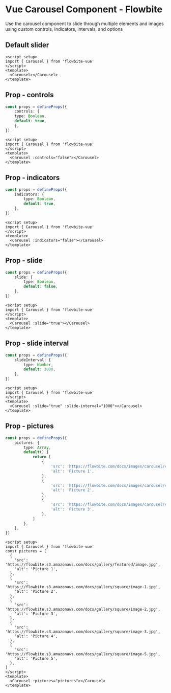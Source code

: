 <script setup>
import CarouselDefaultExample from './carousel/examples/CarouselDefaultExample.vue';
import CarouselNoControlsExample from './carousel/examples/CarouselNoControlsExample.vue';
import CarouselNoIndicatorsExample from './carousel/examples/CarouselNoIndicatorsExample.vue';
import CarouselSlideExample from './carousel/examples/CarouselSlideExample.vue';
import CarouselSlideIntervalExample from './carousel/examples/CarouselSlideIntervalExample.vue';
import CarouselPicturesExample from './carousel/examples/CarouselPicturesExample.vue';
</script>
# Vue Carousel Component - Flowbite

Use the carousel component to slide through multiple elements and images using custom controls, indicators, intervals, and options

## Default slider

```vue
<script setup>
import { Carousel } from 'flowbite-vue'
</script>
<template>
  <Carousel></Carousel>
</template>
```

<CarouselDefaultExample />

## Prop - controls

```typescript
const props = defineProps({
    controls: {
    type: Boolean,
    default: true,
    },
})
```

<CarouselNoControlsExample />

```vue
<script setup>
import { Carousel } from 'flowbite-vue'
</script>
<template>
  <Carousel :controls="false"></Carousel>
</template>
```
## Prop - indicators

```typescript
const props = defineProps({
    indicators: {
        type: Boolean,
        default: true,
    },
})
```

<CarouselNoIndicatorsExample />

```vue
<script setup>
import { Carousel } from 'flowbite-vue'
</script>
<template>
  <Carousel :indicators="false"></Carousel>
</template>
```

## Prop - slide

```typescript
const props = defineProps({
    slide: {
        type: Boolean,
        default: false,
    },
})
```

<CarouselSlideExample />

```vue
<script setup>
import { Carousel } from 'flowbite-vue'
</script>
<template>
  <Carousel :slide="true"></Carousel>
</template>
```

## Prop - slide interval

```typescript
const props = defineProps({
    slideInterval: {
        type: Number,
        default: 3000,
    },
})
```

<CarouselSlideIntervalExample />

```vue
<script setup>
import { Carousel } from 'flowbite-vue'
</script>
<template>
  <Carousel :slide="true" :slide-interval="1000"></Carousel>
</template>
```

## Prop - pictures

```typescript
const props = defineProps({
    pictures: {
        type: Array,
        default() {
            return [
                {
                    'src': 'https://flowbite.com/docs/images/carousel/carousel-1.svg',
                    'alt': 'Picture 1',
                },
                {
                    'src': 'https://flowbite.com/docs/images/carousel/carousel-2.svg',
                    'alt': 'Picture 2',
                },
                {
                    'src': 'https://flowbite.com/docs/images/carousel/carousel-3.svg',
                    'alt': 'Picture 3',
                },
            ]
        },
    },
})
```

<CarouselPicturesExample />

```vue
<script setup>
import { Carousel } from 'flowbite-vue'
const pictures = [
  {
    'src': 'https://flowbite.s3.amazonaws.com/docs/gallery/featured/image.jpg',
    'alt': 'Picture 1',
  },
  {
    'src': 'https://flowbite.s3.amazonaws.com/docs/gallery/square/image-1.jpg',
    'alt': 'Picture 2',
  },
  {
    'src': 'https://flowbite.s3.amazonaws.com/docs/gallery/square/image-2.jpg',
    'alt': 'Picture 3',
  },
  {
    'src': 'https://flowbite.s3.amazonaws.com/docs/gallery/square/image-3.jpg',
    'alt': 'Picture 4',
  },
  {
    'src': 'https://flowbite.s3.amazonaws.com/docs/gallery/square/image-5.jpg',
    'alt': 'Picture 5',
  },
]
</script>
<template>
  <Carousel :pictures="pictures"></Carousel>
</template>
```
